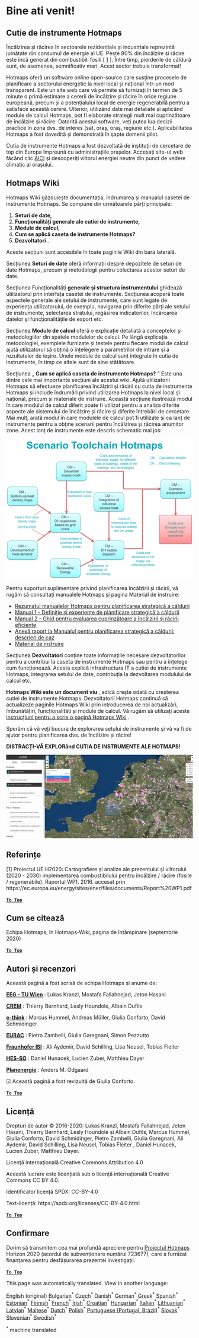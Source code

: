 <h1><a class="anchor" id="welcome!" href="#welcome!"><i class="fa fa-link"></i></a>Bine ati venit!</h1><h2><a class="anchor" id="hotmaps-toolbox" href="#hotmaps-toolbox"><i class="fa fa-link"></i></a> Cutie de instrumente Hotmaps</h2><p> Încălzirea și răcirea în sectoarele rezidențiale și industriale reprezintă jumătate din consumul de energie al UE. Peste 80% din încălzire și răcire este încă generat din combustibili fosili [ <a href="#references">1</a> ]. Între timp, pierderile de căldură sunt, de asemenea, semnificativ mari. Acest sector trebuie transformat!</p><p> Hotmaps oferă un software online open-source care susține procesele de planificare a sectorului energetic la nivel local și național într-un mod transparent. Este un site web care vă permite să furnizați în termen de 5 minute o primă estimare a cererii de încălzire și răcire în orice regiune europeană, precum și a potențialului local de energie regenerabilă pentru a satisface această cerere. Ulterior, utilizând date mai detaliate și aplicând module de calcul Hotmaps, pot fi elaborate strategii mult mai cuprinzătoare de încălzire și răcire. Datorită acestui software, veți putea lua decizii practice în zona dvs. de interes (sat, oraș, oraș, regiune etc.). Aplicabilitatea Hotmaps a fost dovedită și demonstrată în șapte domenii pilot.</p><p> Cutia de instrumente Hotmaps a fost dezvoltată de instituții de cercetare de top din Europa împreună cu administrațiile orașelor. Accesați site-ul web făcând clic <a href="https://www.hotmaps.eu/map">AICI</a> și descoperiți viitorul energiei neutre din punct de vedere climatic al orașului.</p><h2><a class="anchor" id="hotmaps-wiki" href="#hotmaps-wiki"><i class="fa fa-link"></i></a> Hotmaps Wiki</h2><p> Hotmaps Wiki găzduiește documentația, îndrumarea și manualul casetei de instrumente Hotmaps. Se compune din următoarele părți principale:</p><ol><li> <strong>Seturi de date,</strong></li><li> <strong>Funcționalități generale ale cutiei de instrumente,</strong></li><li> <strong>Module de calcul,</strong></li><li> <strong>Cum se aplică caseta de instrumente Hotmaps?</strong></li><li> <strong>Dezvoltatori</strong> .</li></ol><p> Aceste secțiuni sunt accesibile în toate paginile Wiki din bara laterală.</p><p> Secțiunea <strong>Seturi de date</strong> oferă informații despre depozitele de seturi de date Hotmaps, precum și metodologii pentru colectarea acestor seturi de date.</p><p> Secțiunea Funcționalități <strong>generale și structura instrumentului</strong> ghidează utilizatorul prin interfața casetei de instrumente. Secțiunea acoperă toate aspectele generale ale setului de instrumente, care sunt legate de experiența utilizatorului, de exemplu, navigarea prin diferite părți ale setului de instrumente, selectarea stratului, regăsirea indicatorilor, încărcarea datelor și funcționalitățile de export etc.</p><p> Secțiunea <strong>Module de calcul</strong> oferă o explicație detaliată a conceptelor și metodologiilor din spatele modulelor de calcul. Pe lângă explicația metodologiei, exemplele furnizate și testele pentru fiecare modul de calcul ajută utilizatorul să obțină o înțelegere a parametrilor de intrare și a rezultatelor de ieșire. Unele module de calcul sunt integrate în cutia de instrumente, în timp ce altele sunt de sine stătătoare.</p><p> Secțiunea „ <strong>Cum se aplică caseta de instrumente Hotmaps?</strong> ” Este una dintre cele mai importante secțiuni ale acestui wiki. Ajută utilizatorii Hotmaps să efectueze planificarea încălzirii și răcirii cu cutia de instrumente Hotmaps și include îndrumări privind utilizarea Hotmaps la nivel local și național, precum și materiale de instruire. Această secțiune ilustrează modul în care modulul de calcul diferit poate fi utilizat pentru a analiza diferite aspecte ale sistemului de încălzire și răcire și diferite întrebări de cercetare. Mai mult, arată modul în care modulele de calcul pot fi utilizate și ca lanț de instrumente pentru a obține scenarii pentru încălzirea și răcirea anumitor zone. Acest lanț de instrumente este descris schematic mai jos:</p><p align="center"><img alt="desen" src="../images/Hotmaps_toolchain_2019-05-09.png" width="550"/></p><p> Pentru suporturi suplimentare privind planificarea încălzirii și răcirii, vă rugăm să consultați manualele Hotmaps și pagina Material de instruire:</p><ul><li> <a href="https://www.hotmaps-project.eu/wp-content/uploads/2019/04/Summary-Hotmaps-Handbook.pdf">Rezumatul manualelor Hotmaps pentru planificarea strategică a căldurii</a></li><li> <a href="https://vbn.aau.dk/da/publications/definition-amp-experiences-of-strategic-heat-planning">Manual 1 - Definiție și experiențe de planificare strategică a căldurii</a></li><li> <a href="https://vbn.aau.dk/da/publications/guidance-for-the-comprehensive-assessment-of-efficient-heating-an">Manual 2 - Ghid pentru evaluarea cuprinzătoare a încălzirii și răcirii eficiente</a></li><li> <a href="https://vbn.aau.dk/da/publications/appendix-report-to-the-hotmaps-handbook-for-strategic-heat-planni">Anexă raport la Manualul pentru planificarea strategică a căldurii: descrieri de caz</a></li><li> <a href="https://wiki.hotmaps.hevs.ch/Training-Material">Material de instruire</a></li></ul><p> Secțiunea <strong>Dezvoltatori</strong> conține toate informațiile necesare dezvoltatorilor pentru a contribui la caseta de instrumente Hotmaps sau pentru a înțelege cum funcționează. Acesta explică infrastructura IT a cutiei de instrumente Hotmaps, integrarea setului de date, contribuția la dezvoltarea modulului de calcul etc.</p><p> <strong>Hotmaps Wiki este un document viu</strong> , adică crește odată cu creșterea cutiei de instrumente Hotmaps. Dezvoltatorii Hotmaps continuă să actualizeze paginile Hotmaps Wiki prin introducerea de noi actualizări, îmbunătățiri, funcționalități și module de calcul. Vă rugăm să utilizați aceste <a href="Guidelines-for-writing-a-Hotmaps-Wiki-page">instrucțiuni pentru a scrie o pagină Hotmaps Wiki</a> .</p><p> Sperăm că vă veți bucura de explorarea setului de instrumente și vă va fi de ajutor pentru planificarea dvs. de încălzire și răcire!</p><p> <strong>DISTRACȚI-VĂ EXPLORând CUTIA DE INSTRUMENTE ALE HOTMAPS!</strong></p><img alt="" src="../images/Hotmaps_test.JPG"/><h2><a class="anchor" id="references" href="#references"><i class="fa fa-link"></i></a> Referințe</h2><p> [1] Proiectul UE H2020: Cartografiere și analize ale prezentului și viitorului (2020 - 2030) implementarea combustibilului pentru încălzire / răcire (fosile / regenerabile). Raportul WP1. 2016. accesat prin https://ec.europa.eu/energy/sites/ener/files/documents/Report%20WP1.pdf</p><p><ins> <code><strong><a href="#hotmaps-toolbox">To Top</a></strong></code></ins></p><h2><a class="anchor" id="how-to-cite" href="#how-to-cite"><i class="fa fa-link"></i></a> Cum se citează</h2><p> Echipa Hotmaps, în Hotmaps-Wiki, pagina de întâmpinare (septembrie 2020)</p><p><ins> <code><strong><a href="#hotmaps-toolbox">To Top</a></strong></code></ins></p><h2><a class="anchor" id="authors-and-reviewers" href="#authors-and-reviewers"><i class="fa fa-link"></i></a> Autori și recenzori</h2><p> Această pagină a fost scrisă de echipa Hotmaps și anume de:</p><p> <strong><a href="https://eeg.tuwien.ac.at/">EEG - TU Wien</a></strong> : Lukas Kranzl, Mostafa Fallahnejad, Jeton Hasani</p><p> <strong><a href="https://www.crem.ch/">CREM</a></strong> : Thierry Bernhard, Lesly Houndole, Albain Dufils</p><p> <strong><a href="https://e-think.ac.at">e-think</a></strong> : Marcus Hummel, Andreas Müller, Giulia Conforto, David Schmidinger</p><p> <strong><a href="http://www.eurac.edu">EURAC</a></strong> : Pietro Zambelli, Giulia Garegnani, Simon Pezzutto</p><p> <strong><a href="https://isi.fraunhofer.de/">Fraunhofer ISI</a></strong> : Ali Aydemir, David Schilling, Lisa Neusel, Tobias Fleiter</p><p> <strong><a href="https://www.hevs.ch">HES-SO</a></strong> : Daniel Hunacek, Lucien Zuber, Matthieu Dayer</p><p> <strong><a href="https://planenergi.dk/">Planenergie</a></strong> : Anders M. Odgaard</p><p> ☑ Această pagină a fost revizuită de Giulia Conforto.</p><p> <a href="#table-of-contents"><strong><code>To Top</code></strong></a></p><h2><a class="anchor" id="license" href="#license"><i class="fa fa-link"></i></a> Licență</h2><p> Drepturi de autor © 2016-2020: Lukas Kranzl, Mostafa Fallahnejad, Jeton Hasani, Thierry Bernhard, Lesly Houndole și Albain Dufils, Marcus Hummel, Giulia Conforto, David Schmidinger, Pietro Zambelli, Giulia Garegnani, Ali Aydemir, David Schilling, Lisa Neusel, Tobias Fleiter , Daniel Hunacek, Lucien Zuber, Matthieu Dayer.</p><p> Licență internațională Creative Commons Attribution 4.0</p><p> Această lucrare este licențiată sub o licență internațională Creative Commons CC BY 4.0.</p><p> Identificator licență SPDX: CC-BY-4.0</p><p> Text-licență: https://spdx.org/licenses/CC-BY-4.0.html</p><p><ins> <code><strong><a href="#hotmaps-toolbox">To Top</a></strong></code></ins></p><h2><a class="anchor" id="acknowledgement" href="#acknowledgement"><i class="fa fa-link"></i></a> Confirmare</h2><p> Dorim să transmitem cea mai profundă apreciere pentru <a href="https://www.hotmaps-project.eu">Proiectul Hotmaps</a> Horizon 2020 (acordul de subvenționare numărul 723677), care a furnizat finanțarea pentru desfășurarea prezentei investigații.</p><p><ins> <code><strong><a href="#hotmaps-toolbox">To Top</a></strong></code></ins></p>
<!--- THIS IS A SUPER UNIQUE IDENTIFIER -->

This page was automatically translated. View in another language:

[English](../en/Home) (original) [Bulgarian](../bg/Home)<sup>\*</sup> [Czech](../cs/Home)<sup>\*</sup> [Danish](../da/Home)<sup>\*</sup> [German](../de/Home)<sup>\*</sup> [Greek](../el/Home)<sup>\*</sup> [Spanish](../es/Home)<sup>\*</sup> [Estonian](../et/Home)<sup>\*</sup> [Finnish](../fi/Home)<sup>\*</sup> [French](../fr/Home)<sup>\*</sup> [Irish](../ga/Home)<sup>\*</sup> [Croatian](../hr/Home)<sup>\*</sup> [Hungarian](../hu/Home)<sup>\*</sup> [Italian](../it/Home)<sup>\*</sup> [Lithuanian](../lt/Home)<sup>\*</sup> [Latvian](../lv/Home)<sup>\*</sup> [Maltese](../mt/Home)<sup>\*</sup> [Dutch](../nl/Home)<sup>\*</sup> [Polish](../pl/Home)<sup>\*</sup> [Portuguese (Portugal, Brazil)](../pt/Home)<sup>\*</sup>  [Slovak](../sk/Home)<sup>\*</sup> [Slovenian](../sl/Home)<sup>\*</sup> [Swedish](../sv/Home)<sup>\*</sup> 

<sup>\*</sup> machine translated
